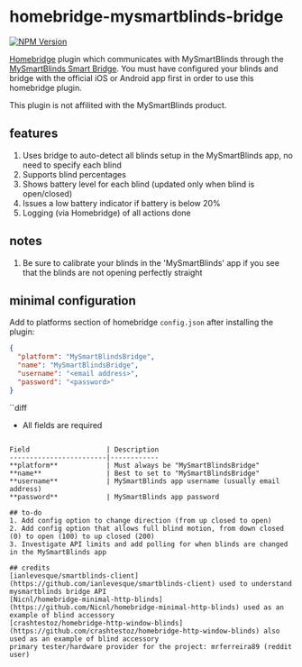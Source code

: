 # homebridge-mysmartblinds-bridge
[![NPM Version](https://img.shields.io/npm/v/homebridge-mysmartblinds-bridge.svg)](https://www.npmjs.com/package/homebridge-mysmartblinds-bridge)

[Homebridge](https://github.com/nfarina/homebridge) plugin which communicates with MySmartBlinds through the [MySmartBlinds Smart Bridge](https://www.mysmartblinds.com/products/smart-hub). You must have configured your blinds and bridge with the official iOS or Android app first in order to use this homebridge plugin.

This plugin is not affilited with the MySmartBlinds product.

## features
1. Uses bridge to auto-detect all blinds setup in the MySmartBlinds app, no need to specify each blind
2. Supports blind percentages
3. Shows battery level for each blind (updated only when blind is open/closed)
4. Issues a low battery indicator if battery is below 20%
5. Logging (via Homebridge) of all actions done

## notes
1. Be sure to calibrate your blinds in the 'MySmartBlinds' app if you see that the blinds are not opening perfectly straight

## minimal configuration
Add to platforms section of homebridge `config.json` after installing the plugin:
```json
{
  "platform": "MySmartBlindsBridge",
  "name": "MySmartBlindsBridge",
  "username": "<email address>",
  "password": "<password>"
}
```
``diff
- All fields are required
```

Field                   | Description
------------------------|------------
**platform**            | Must always be "MySmartBlindsBridge"
**name**                | Best to set to "MySmartBlindsBridge"
**username**            | MySmartBlinds app username (usually email address)
**password**            | MySmartBlinds app password

## to-do
1. Add config option to change direction (from up closed to open)
2. Add config option that allows full blind motion, from down closed (0) to open (100) to up closed (200)
3. Investigate API limits and add polling for when blinds are changed in the MySmartBlinds app

## credits
[ianlevesque/smartblinds-client](https://github.com/ianlevesque/smartblinds-client) used to understand mysmartblinds bridge API  
[Nicnl/homebridge-minimal-http-blinds](https://github.com/Nicnl/homebridge-minimal-http-blinds) used as an example of blind accessory  
[crashtestoz/homebridge-http-window-blinds](https://github.com/crashtestoz/homebridge-http-window-blinds) also used as an example of blind accessory  
primary tester/hardware provider for the project: mrferreira89 (reddit user)
